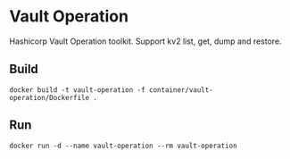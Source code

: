 # Vault Operation
Hashicorp Vault Operation toolkit.  Support kv2 list, get, dump and restore.

## Build
```
docker build -t vault-operation -f container/vault-operation/Dockerfile .
```

## Run
```
docker run -d --name vault-operation --rm vault-operation
```
